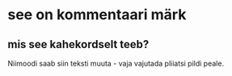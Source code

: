 # see on kommentaari märk
## mis see kahekordselt teeb?

Niimoodi saab siin teksti muuta - vaja vajutada pliiatsi pildi peale.
